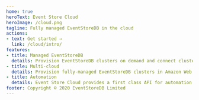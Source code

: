 ```yaml
---
home: true
heroText: Event Store Cloud
heroImage: /cloud.png
tagline: Fully managed EventStoreDB in the cloud
actions:
- text: Get started →
  link: /cloud/intro/
features:
- title: Managed EventStoreDB
  details: Provision EventStoreDB clusters on demand and connect clusters to your chosen cloud infrastructure provider. Other features include automated vertical scaling, disk resizing, cluster version upgrades, and cluster health management.
- title: Multi-cloud
  details: Provision fully-managed EventStoreDB clusters in Amazon Web Services, Google Cloud Platform and Microsoft Azure.
- title: Automation
  details: Event Store Cloud provides a first class API for automation. A Terraform provider is currently provided, and Pulumi provider is on the way.
footer: Copyright © 2020 EventStoreDB Limited
---
```

